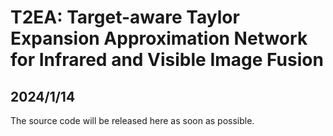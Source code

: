 # T2EA: Target-aware Taylor Expansion Approximation Network for Infrared and Visible Image Fusion

## 2024/1/14
The source code will be released here as soon as possible.
